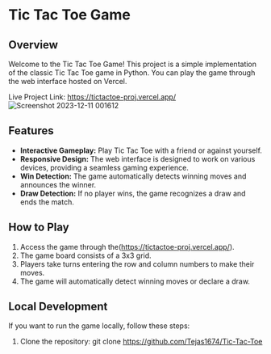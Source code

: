 # Tic Tac Toe Game

## Overview

Welcome to the Tic Tac Toe Game! This project is a simple implementation of the classic Tic Tac Toe game in Python. You can play the game through the web interface hosted on Vercel.

Live Project Link: https://tictactoe-proj.vercel.app/
![Screenshot 2023-12-11 001612](https://github.com/Tejas1674/Tic-Tac-Toe/assets/94617576/cf70f158-a818-43a0-aff4-8b97400d1988)


## Features

- **Interactive Gameplay:** Play Tic Tac Toe with a friend or against yourself.
- **Responsive Design:** The web interface is designed to work on various devices, providing a seamless gaming experience.
- **Win Detection:** The game automatically detects winning moves and announces the winner.
- **Draw Detection:** If no player wins, the game recognizes a draw and ends the match.

## How to Play

1. Access the game through the(https://tictactoe-proj.vercel.app/).
2. The game board consists of a 3x3 grid.
3. Players take turns entering the row and column numbers to make their moves.
4. The game will automatically detect winning moves or declare a draw.

## Local Development

If you want to run the game locally, follow these steps:

1. Clone the repository:
   git clone https://github.com/Tejas1674/Tic-Tac-Toe

